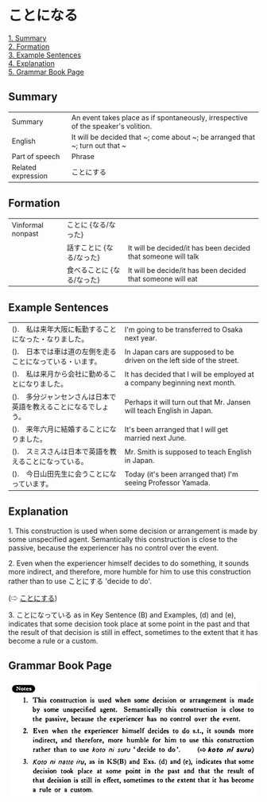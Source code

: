 # ことになる

[1. Summary](#summary)<br>
[2. Formation](#formation)<br>
[3. Example Sentences](#example-sentences)<br>
[4. Explanation](#explanation)<br>
[5. Grammar Book Page](#grammar-book-page)<br>


## Summary

<table><tr>   <td>Summary</td>   <td>An event takes place as if spontaneously, irrespective of the speaker's volition.</td></tr><tr>   <td>English</td>   <td>It will be decided that ~; come about ~; be arranged that ~; turn out that ~</td></tr><tr>   <td>Part of speech</td>   <td>Phrase</td></tr><tr>   <td>Related expression</td>   <td>ことにする</td></tr></table>

## Formation

<table class="table"> <tbody><tr class="tr head"> <td class="td"><span class="bold"><span>Vinformal nonpast</span></span></td> <td class="td"><span class="concept">ことに</span><span> {<span class="concept">なる</span>/<span class="concept">なった</span>}</span></td> <td class="td"><span>&nbsp;</span></td> </tr> <tr class="tr"> <td class="td"><span>&nbsp;</span></td> <td class="td"><span>話す<span class="concept">ことに</span></span><span> {<span class="concept">なる</span>/<span class="concept">なった</span>}</span></td> <td class="td"><span>It    will be decided/it has been decided that someone will talk</span></td> </tr> <tr class="tr"> <td class="td"><span>&nbsp;</span></td> <td class="td"><span>食べる<span class="concept">ことに</span></span><span> {<span class="concept">なる</span>/<span class="concept">なった</span>}</span></td> <td class="td"><span>It    will be decide/it has been decided that someone will eat</span></td> </tr></tbody></table>

## Example Sentences

<table><tr>   <td>().　私は来年大阪に転勤することになった・なりました。</td>   <td>I'm going to be transferred to Osaka next year.</td></tr><tr>   <td>().　日本では車は道の左側を走ることになっている・います。</td>   <td>In Japan cars are supposed to be driven on the left side of the street.</td></tr><tr>   <td>().　私は来月から会社に勤めることになりました。</td>   <td>It has decided that I will be employed at a company beginning next month.</td></tr><tr>   <td>().　多分ジャンセンさんは日本で英語を教えることになるでしょう。</td>   <td>Perhaps it will turn out that Mr. Jansen will teach English in Japan.</td></tr><tr>   <td>().　来年六月に結婚することになりました。</td>   <td>It's been arranged that I will get married next June.</td></tr><tr>   <td>().　スミスさんは日本で英語を教えることになっている。</td>   <td>Mr. Smith is supposed to teach English in Japan.</td></tr><tr>   <td>().　今日山田先生に会うことになっています。</td>   <td>Today (it's been arranged that) I'm seeing Professor Yamada.</td></tr></table>

## Explanation

<p>1. This construction is used when some decision or arrangement is made by some unspecified agent. Semantically this construction is close to the passive, because the experiencer has no control over the event.</p>  <p>2. Even when the experiencer himself decides to do something, it sounds more indirect, and therefore, more humble for him to use this construction rather than to use ことにする 'decide to do'.</p>  <p>(⇨ <a href="#㊦ ことにする">ことにする</a>)</p>  <p>3. <span class="cloze">ことになっている</span> as in Key Sentence (B) and Examples, (d) and (e), indicates that some decision took place at some point in the past and that the result of that decision is still in effect, sometimes to the extent that it has become a rule or a custom.</p>

## Grammar Book Page

![](../img/Basicことになる.png)

